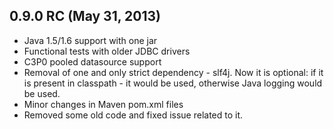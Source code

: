 ## 0.9.0 RC (May 31, 2013)
 - Java 1.5/1.6 support with one jar
 - Functional tests with older JDBC drivers
 - C3P0 pooled datasource support
 - Removal of one and only strict dependency - slf4j. Now it is optional: if it is present in classpath - it would be used, otherwise Java logging would be used.
 - Minor changes in Maven pom.xml files
 - Removed some old code and fixed issue related to it.